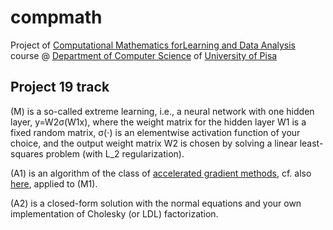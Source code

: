 # compmath
Project of [Computational Mathematics forLearning and Data Analysis](https://esami.unipi.it/esami2/programma.php?c=50477) course @ [Department of Computer Science](https://di.unipi.it/en/?start=25) of [University of Pisa](https://unipi.it)


## Project 19 track
(M) is a so-called extreme learning, i.e., a neural network with one hidden layer, y=W2σ(W1x), where the weight matrix for the hidden layer W1 is a fixed random matrix, σ(⋅) is an elementwise activation function of your choice, and the output weight matrix W2 is chosen by solving a linear least-squares problem (with L_2 regularization).

(A1) is an algorithm of the class of [accelerated gradient methods](https://www.cs.cmu.edu/~ggordon/10725-F12/slides/09-acceleration.pdf), cf. also [here](https://arxiv.org/pdf/1412.6980.pdf), applied to (M1).

(A2) is a closed-form solution with the normal equations and your own implementation of Cholesky (or LDL) factorization.
